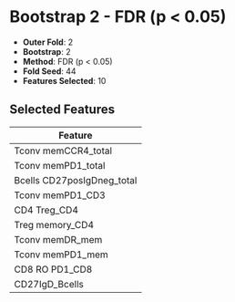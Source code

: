 # Bootstrap 2 - FDR (p < 0.05)

- **Outer Fold**: 2
- **Bootstrap**: 2
- **Method**: FDR (p < 0.05)
- **Fold Seed**: 44
- **Features Selected**: 10

## Selected Features

| Feature |
|---------|
| Tconv memCCR4_total |
| Tconv memPD1_total |
| Bcells CD27posIgDneg_total |
| Tconv memPD1_CD3 |
| CD4 Treg_CD4 |
| Treg memory_CD4 |
| Tconv memDR_mem |
| Tconv memPD1_mem |
| CD8 RO PD1_CD8 |
| CD27IgD_Bcells |
